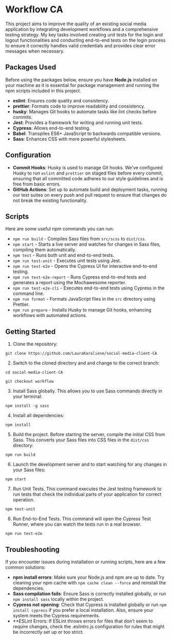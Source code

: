 # Workflow CA

This project aims to improve the quality of an existing social media application by integrating development workflows and a comprehensive testing strategy. 
My key tasks involved creating unit tests for the login and logout functionalities and conducting end-to-end tests on the login process to ensure it correctly handles valid credentials and provides clear error messages when necessary.



## Packages Used

Before using the packages below, ensure you have **Node.js** installed on your machine as it is essential for package management and running the npm scripts included in this project.

- **eslint**: Ensures code quality and consistency.
- **prettier**: Formats code to improve readability and consistency.
- **husky**: Manages Git hooks to automate tasks like lint checks before commits.
- **Jest**: Provides a framework for writing and running unit tests.
- **Cypress**: Allows end-to-end testing.
- **Babel**: Transpiles ES6+ JavaScript to backwards compatible versions.
- **Sass**: Enhances CSS with more powerful stylesheets.


## Configuration

- **Commit Hooks**: Husky is used to manage Git hooks. We've configured Husky to run `eslint` and `prettier` on staged files before every commit, ensuring that all committed code adheres to our style guidelines and is free from basic errors.
- **GitHub Actions**: Set up to automate build and deployment tasks, running our test suites on every push and pull request to ensure that changes do not break the existing functionality.


## Scripts

Here are some useful npm commands you can run:

- `npm run build` - Compiles Sass files from `src/scss` to `dist/css`.
- `npm start` - Starts a live server and watches for changes in Sass files, compiling them automatically.
- `npm test` - Runs both unit and end-to-end tests.
- `npm run test-unit` - Executes unit tests using Jest.
- `npm run test-e2e` - Opens the Cypress UI for interactive end-to-end testing.
- `npm run test-e2e-report` - Runs Cypress end-to-end tests and generates a report using the Mochawesome reporter.
- `npm run test-e2e-cli` - Executes end-to-end tests using Cypress in the command line.
- `npm run format` - Formats JavaScript files in the `src` directory using Prettier.
- `npm run prepare` - Installs Husky to manage Git hooks, enhancing workflows with automated actions.


## Getting Started

1. Clone the repository:
   
```
git clone https://github.com/LauraKaraliene/social-media-client-CA
```

2. Switch to the cloned directory and and change to the correct branch:

```
cd social-media-client-CA
```

```
git checkout workflow
```

3. Install Sass globally. This allows you to use Sass commands directly in your terminal:

```
npm install -g sass
```

4. Install all dependencies:

```
npm install
``` 

5. Build the project.
   Before starting the server, compile the initial CSS from Sass. This converts your Sass files into CSS files in the `dist/css` directory:

```
npm run build
```

6. Launch the development server and to start watching for any changes in your Sass files:

```
npm start
```

7. Run Unit Tests. This command executes the Jest testing framework to run tests that check the individual parts of your application for correct operation.

```
npm test-unit
```

8. Run End-to-End Tests. This command will open the Cypress Test Runner, where you can watch the tests run in a real browser. 
```
npm run test-e2e

```

## Troubleshooting

If you encounter issues during installation or running scripts, here are a few common solutions:

- **npm install errors**: Make sure your Node.js and npm are up to date. Try cleaning your npm cache with `npm cache clean --force` and reinstall the dependencies.
- **Sass compilation fails**: Ensure Sass is correctly installed globally, or run `npm install sass` locally within the project.
- **Cypress not opening**: Check that Cypress is installed globally or run `npm install cypress` if you prefer a local installation. Also, ensure your system meets the Cypress requirements.
- **ESLint Errors: If ESLint throws errors for files that don’t seem to require changes, check the .eslintrc.js configuration for rules that might be incorrectly set up or too strict.






